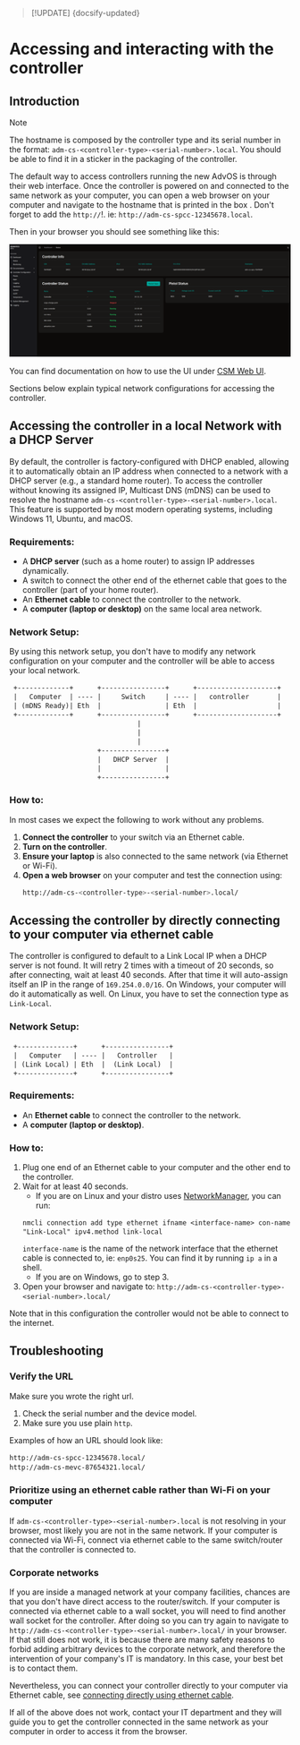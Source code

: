 > [!UPDATE] {docsify-updated}

<!-- <div style="background-color: teal; color: white; font-weight: bold; padding: 10px; text-align: center;">
    🚨 IMPORTANT: This interface is currently supported only for ADM-CS-SPCC and ADM-CS-MEVC 🚨
</div> -->

# Accessing and interacting with the controller

## Introduction

> [!NOTE]
> The hostname is composed by the controller type and its serial number in the format: `adm-cs-<controller-type>-<serial-number>.local`. You should be able to find it in a sticker in the packaging of the controller.

The default way to access controllers running the new AdvOS is through their web interface. Once the controller is powered on and connected to the same network as your computer, you can open a web browser on your computer and navigate to the hostname that is printed in the box . Don't forget to add the `http://`!. ie: `http://adm-cs-spcc-12345678.local`.

Then in your browser you should see something like this:

![CSM Web UI landing page](./images/csm-ui-dashboard-status.png ":size=80%")

You can find documentation on how to use the UI under [CSM Web UI](charge-controllers/advantics_os/csm-web-ui.md).

Sections below explain typical network configurations for accessing the controller.

## Accessing the controller in a local Network with a DHCP Server

By default, the controller is factory-configured with DHCP enabled, allowing it to automatically obtain an IP address when connected to a network with a DHCP server (e.g., a standard home router). To access the controller without knowing its assigned IP, Multicast DNS (mDNS) can be used to resolve the hostname `adm-cs-<controller-type>-<serial-number>.local`. This feature is supported by most modern operating systems, including Windows 11, Ubuntu, and macOS.

### **Requirements:**

- A **DHCP server** (such as a home router) to assign IP addresses dynamically.
- A switch to connect the other end of the ethernet cable that goes to the controller (part of your home router).
- An **Ethernet cable** to connect the controller to the network.
- A **computer (laptop or desktop)** on the same local area network.

### Network Setup:

By using this network setup, you don't have to modify any network configuration on your computer and the controller will be able to access your local network.

```
 +-------------+      +----------------+      +--------------------+
 |   Computer  | ---- |     Switch     | ---- |   controller       |
 | (mDNS Ready)| Eth  |                | Eth  |                    |
 +-------------+      +----------------+      +--------------------+
                                |
                                |
                                |
                      +----------------+
                      |   DHCP Server  |
                      |                |
                      +----------------+
```

### How to:

In most cases we expect the following to work without any problems.

1. **Connect the controller** to your switch via an Ethernet cable.
2. **Turn on the controller**.
3. **Ensure your laptop** is also connected to the same network (via Ethernet or Wi-Fi).
4. **Open a web browser** on your computer and test the connection using:
   ```sh
   http://adm-cs-<controller-type>-<serial-number>.local/
   ```

## Accessing the controller by directly connecting to your computer via ethernet cable

The controller is configured to default to a Link Local IP when a DHCP server is not found. It will retry 2 times with a timeout of 20 seconds, so after connecting, wait at least 40 seconds. After that time it will auto-assign itself an IP in the range of `169.254.0.0/16`. On Windows, your computer will do it automatically as well. On Linux, you have to set the connection type as `Link-Local`.

### **Network Setup:**

```
 +--------------+      +----------------+
 |   Computer   | ---- |   Controller   |
 | (Link Local) | Eth  |  (Link Local)  |
 +--------------+      +----------------+
```

### **Requirements:**

- An **Ethernet cable** to connect the controller to the network.
- A **computer (laptop or desktop)**.

### How to:

1. Plug one end of an Ethernet cable to your computer and the other end to the controller.
2. Wait for at least 40 seconds.
   - If you are on Linux and your distro uses [NetworkManager](https://networkmanager.dev/), you can run:
   ```
   nmcli connection add type ethernet ifname <interface-name> con-name "Link-Local" ipv4.method link-local
   ```
   `interface-name` is the name of the network interface that the ethernet cable is connected to, ie: `enp0s25`. You can find it by running `ip a` in a shell.
   - If you are on Windows, go to step 3.
3. Open your browser and navigate to: `http://adm-cs-<controller-type>-<serial-number>.local/`

Note that in this configuration the controller would not be able to connect to the internet.

## Troubleshooting

### Verify the URL

Make sure you wrote the right url.

1. Check the serial number and the device model.
2. Make sure you use plain `http`.

Examples of how an URL should look like:

```sh
http://adm-cs-spcc-12345678.local/
http://adm-cs-mevc-87654321.local/
```

### Prioritize using an ethernet cable rather than Wi-Fi on your computer

If `adm-cs-<controller-type>-<serial-number>.local` is not resolving in your browser, most likely you are not in the same network. If your computer is connected via Wi-Fi, connect via ethernet cable to the same switch/router that the controller is connected to.

### Corporate networks

If you are inside a managed network at your company facilities, chances are that you don't have direct access to the router/switch. If your computer is connected via ethernet cable to a wall socket, you will need to find another wall socket for the controller. After doing so you can try again to navigate to `http://adm-cs-<controller-type>-<serial-number>.local/` in your browser. If that still does not work, it is because there are many safety reasons to forbid adding arbitrary devices to the corporate network, and therefore the intervention of your company's IT is mandatory. In this case, your best bet is to contact them.

Nevertheless, you can connect your controller directly to your computer via Ethernet cable, see [connecting directly using ethernet cable](charge-controllers/advantics_os/connecting.md?id=connect-directly-the-controller-to-your-computer-via-ethernet-cable).

If all of the above does not work, contact your IT department and they will guide you to get the controller connected in the same network as your computer in order to access it from the browser.
